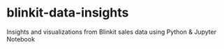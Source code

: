 # blinkit-data-insights
Insights and visualizations from Blinkit sales data using Python &amp; Jupyter Notebook
